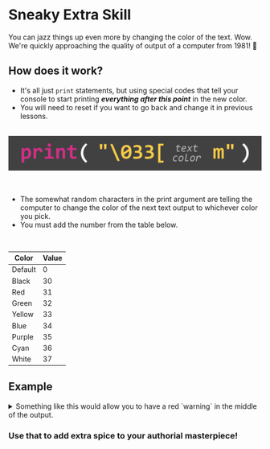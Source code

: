 # Sneaky Extra Skill

You can jazz things up even more by changing the color of the text. Wow. We're quickly approaching the quality of output of a computer from 1981! 😬

## How does it work?

- It's all just `print` statements, but using special codes that tell your console to start printing ***everything after this point*** in the new color.
- You will need to reset if you want to go back and change it in previous lessons.
  
&nbsp;
![](resources/02-code.png)

&nbsp;

- The somewhat random characters in the print argument are telling the computer to change the color of the next text output to whichever color you pick.
- You must add the number from the table below.

&nbsp;

| Color   | Value |
|---------|-------|
| Default | 0     |
| Black   | 30    |
| Red     | 31    |
| Green   | 32    |
| Yellow  | 33    |
| Blue    | 34    |
| Purple  | 35    |
| Cyan    | 36    |
| White   | 37    |

## Example

<details><summary>Something like this would allow you to have a red `warning` in the middle of the output.</summary>

```python
print("Uh, oh, you've been given a", "\033[31m", "warning", "\033[0m", "for being a bad, bad person.")
```
</details>

### Use that to add **extra spice** to your authorial masterpiece!